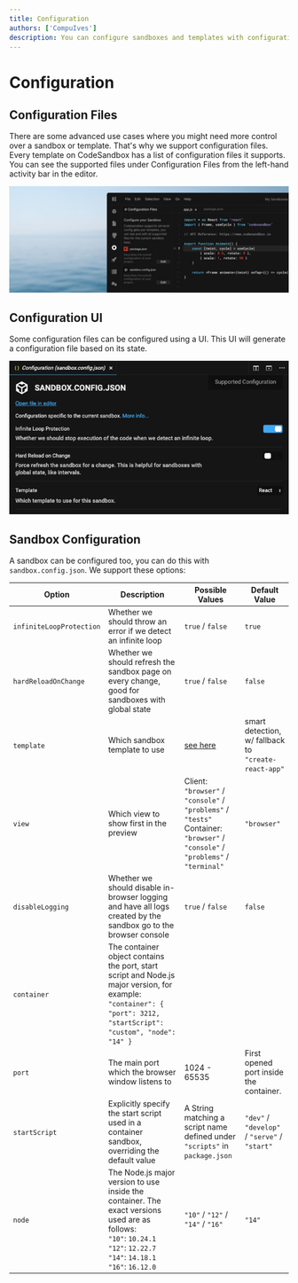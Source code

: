 ```yaml
---
title: Configuration
authors: ['CompuIves']
description: You can configure sandboxes and templates with configuration files.
---
```


# Configuration

## Configuration Files

There are some advanced use cases where you might need more control over a
sandbox or template. That's why we support configuration files. Every template
on CodeSandbox has a list of configuration files it supports. You can see the
supported files under Configuration Files from the left-hand activity bar in the
editor.

![Configurations File UI](./images/configuration.jpg)

## Configuration UI

Some configuration files can be configured using a UI. This UI will generate a
configuration file based on its state.

![Configurations File UI](./images/ui-configuration.jpg)

## Sandbox Configuration

A sandbox can be configured too, you can do this with `sandbox.config.json`. We
support these options:

| Option                   | Description                                                                                                                                   | Possible Values                                                                                                | Default Value                                      |
| ------------------------ | --------------------------------------------------------------------------------------------------------------------------------------------- | -------------------------------------------------------------------------------------------------------------- | -------------------------------------------------- |
| `infiniteLoopProtection` | Whether we should throw an error if we detect an infinite loop                                                                                | `true` / `false`                                                                                                 | `true`                                             |
| `hardReloadOnChange`     | Whether we should refresh the sandbox page on every change, good for sandboxes with global state                                              | `true` / `false`                                                                                                 | `false`                                            |
| `template`               | Which sandbox template to use                                                                                                                 | [see here](https://github.com/codesandbox/codesandbox-importers/blob/master/packages/types/index.d.ts#L39-L64) | smart detection, w/ fallback to `"create-react-app"` |
| `view`                   | Which view to show first in the preview                                                                                                       | Client: `"browser"` / `"console"` / `"problems"` / `"tests"`<br />Container: `"browser"` / `"console"` / `"problems"` / `"terminal"`       | `"browser"`                                          |
| `disableLogging`         | Whether we should disable in-browser logging and have all logs created by the sandbox go to the browser console                               | `true` / `false`                                                                                                 | `false`                                            |
| `container`              | The container object contains the port, start script and Node.js major version, for example: `"container": { "port": 3212, "startScript": "custom", "node": "14" }` |
| `port`                   | The main port which the browser window listens to                                                                                             | 1024 - 65535                                                                                                   | First opened port inside the container.            |
| `startScript`            | Explicitly specify the start script used in a container sandbox, overriding the default value                                                 | A String matching a script name defined under `"scripts"` in `package.json`                                      | `"dev"` / `"develop"` / `"serve"` / `"start"`              |
| `node` | The Node.js major version to use inside the container. The exact versions used are as follows:<br />`"10"`: `10.24.1`<br />`"12"`: `12.22.7`<br />`"14"`: `14.18.1`<br />`"16"`: `16.12.0` | `"10"` / `"12"` / `"14"` / `"16"` | `"14"` |

